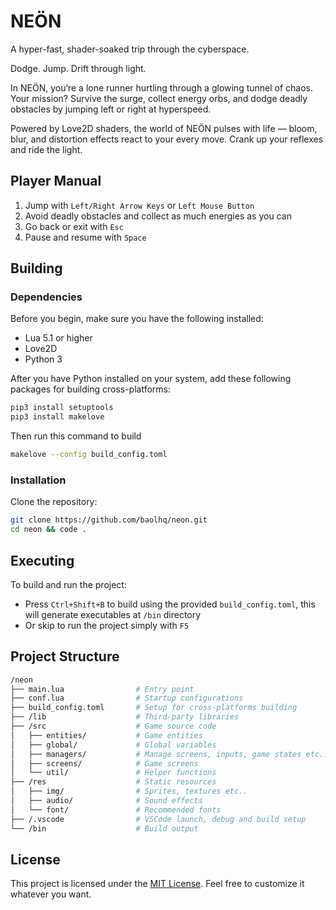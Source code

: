 # NEÖN

A hyper-fast, shader-soaked trip through the cyberspace.

Dodge. Jump. Drift through light.

In NEÖN, you’re a lone runner hurtling through a glowing tunnel of chaos. Your mission? Survive the surge, collect energy orbs, and dodge deadly obstacles by jumping left or right at hyperspeed.

Powered by Love2D shaders, the world of NEÖN pulses with life — bloom, blur, and distortion effects react to your every move. Crank up your reflexes and ride the light.

## Player Manual

1. Jump with `Left/Right Arrow Keys` or `Left Mouse Button`
2. Avoid deadly obstacles and collect as much energies as you can
3. Go back or exit with <code>Esc</code>
4. Pause and resume with <code>Space</code>

## Building

### Dependencies

Before you begin, make sure you have the following installed:

- Lua 5.1 or higher
- Love2D
- Python 3

After you have Python installed on your system, add these following packages for building cross-platforms:

```sh
pip3 install setuptools
pip3 install makelove
```

Then run this command to build

```sh
makelove --config build_config.toml
```

### Installation

Clone the repository:

```sh
git clone https://github.com/baolhq/neon.git
cd neon && code .
```

## Executing

To build and run the project:

- Press `Ctrl+Shift+B` to build using the provided `build_config.toml`, this will generate executables at `/bin` directory
- Or skip to run the project simply with `F5`

## Project Structure

```sh
/neon
├── main.lua                # Entry point
├── conf.lua                # Startup configurations
├── build_config.toml       # Setup for cross-platforms building
├── /lib                    # Third-party libraries
├── /src                    # Game source code
│   ├── entities/           # Game entities
│   ├── global/             # Global variables
│   ├── managers/           # Manage screens, inputs, game states etc..
│   ├── screens/            # Game screens
│   └── util/               # Helper functions
├── /res                    # Static resources
│   ├── img/                # Sprites, textures etc..
│   ├── audio/              # Sound effects
│   └── font/               # Recommended fonts
├── /.vscode                # VSCode launch, debug and build setup
└── /bin                    # Build output
```

## License

This project is licensed under the [MIT License](LICENSE.md). Feel free to customize it whatever you want.

